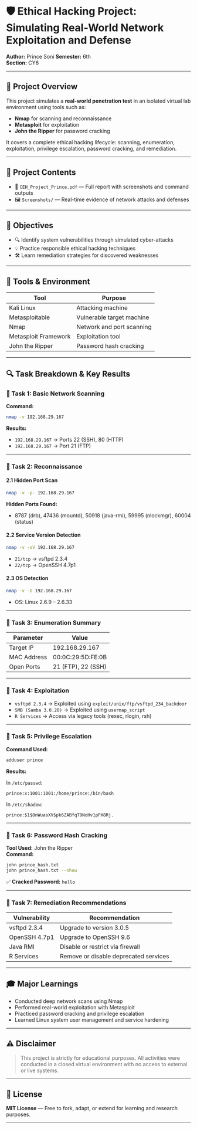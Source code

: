 # 🛡️ Ethical Hacking Project: Simulating Real-World Network Exploitation and Defense

**Author:** Prince Soni
**Semester:** 6th  
**Section:** CY6

---

## 📘 Project Overview

This project simulates a **real-world penetration test** in an isolated virtual lab environment using tools such as:

- **Nmap** for scanning and reconnaissance  
- **Metasploit** for exploitation  
- **John the Ripper** for password cracking  

It covers a complete ethical hacking lifecycle: scanning, enumeration, exploitation, privilege escalation, password cracking, and remediation.

---

## 📂 Project Contents

- 📄 `CEH_Project_Prince.pdf` — Full report with screenshots and command outputs  
- 🖼️ `Screenshots/` — Real-time evidence of network attacks and defenses  

---

## 🎯 Objectives

- 🔍 Identify system vulnerabilities through simulated cyber-attacks  
- 💡 Practice responsible ethical hacking techniques  
- 🛠️ Learn remediation strategies for discovered weaknesses  

---

## 🧰 Tools & Environment

| Tool              | Purpose                        |
|------------------|--------------------------------|
| Kali Linux        | Attacking machine              |
| Metasploitable     | Vulnerable target machine      |
| Nmap              | Network and port scanning      |
| Metasploit Framework | Exploitation tool             |
| John the Ripper   | Password hash cracking         |

---

## 🔍 Task Breakdown & Key Results

### 🔹 Task 1: Basic Network Scanning
**Command:**
```bash
nmap -v 192.168.29.167
```
**Results:**
- `192.168.29.167` → Ports 22 (SSH), 80 (HTTP)
- `192.168.29.167` → Port 21 (FTP)

---

### 🔹 Task 2: Reconnaissance

#### 2.1 Hidden Port Scan
```bash
nmap -v -p- 192.168.29.167
```
**Hidden Ports Found:**
- 8787 (drb), 47436 (mountd), 50918 (java-rmi), 59995 (nlockmgr), 60004 (status)

#### 2.2 Service Version Detection
```bash
nmap -v -sV 192.168.29.167
```
- `21/tcp` → vsftpd 2.3.4  
- `22/tcp` → OpenSSH 4.7p1  

#### 2.3 OS Detection
```bash
nmap -v -O 192.168.29.167
```
- OS: Linux 2.6.9 – 2.6.33

---

### 🔹 Task 3: Enumeration Summary

| Parameter      | Value                         |
|----------------|-------------------------------|
| Target IP      | 192.168.29.167                 |
| MAC Address    | 00:0C:29:5D:FE:0B             |
| Open Ports     | 21 (FTP), 22 (SSH)            |

---

### 🔹 Task 4: Exploitation

- `vsftpd 2.3.4` → Exploited using `exploit/unix/ftp/vsftpd_234_backdoor`  
- `SMB (Samba 3.0.20)` → Exploited using `usermap_script`  
- `R Services` → Access via legacy tools (rexec, rlogin, rsh)  

---

### 🔹 Task 5: Privilege Escalation

**Command Used:**
```bash
adduser prince
```

**Results:**

In `/etc/passwd`:
```
prince:x:1001:1001:/home/prince:/bin/bash
```

In `/etc/shadow`:
```
prince:$1$8nWuasXV$pk6ZABfqT9NoHv1pPX8Rj.
```

---

### 🔹 Task 6: Password Hash Cracking

**Tool Used:** John the Ripper  
**Command:**
```bash
john prince_hash.txt
john prince_hash.txt --show
```

✅ **Cracked Password:** `hello`

---

### 🔹 Task 7: Remediation Recommendations

| Vulnerability    | Recommendation                        |
|------------------|----------------------------------------|
| vsftpd 2.3.4      | Upgrade to version 3.0.5              |
| OpenSSH 4.7p1     | Upgrade to OpenSSH 9.6                |
| Java RMI          | Disable or restrict via firewall      |
| R Services        | Remove or disable deprecated services |

---

## 🎓 Major Learnings

- Conducted deep network scans using Nmap  
- Performed real-world exploitation with Metasploit  
- Practiced password cracking and privilege escalation  
- Learned Linux system user management and service hardening  

---

## ⚠️ Disclaimer

> This project is strictly for educational purposes. All activities were conducted in a closed virtual environment with no access to external or live systems.

---

## 📜 License

**MIT License** — Free to fork, adapt, or extend for learning and research purposes.

---
